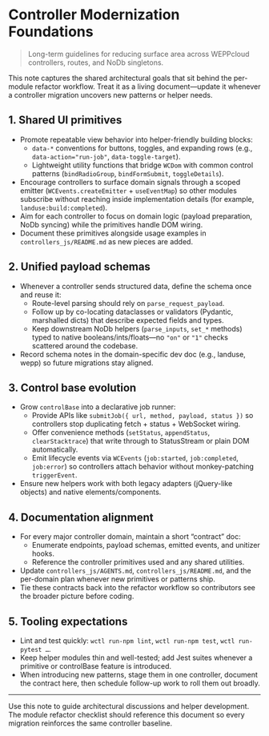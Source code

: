 # Controller Modernization Foundations
> Long-term guidelines for reducing surface area across WEPPcloud controllers, routes, and NoDb singletons.

This note captures the shared architectural goals that sit behind the per-module refactor workflow. Treat it as a living document—update it whenever a controller migration uncovers new patterns or helper needs.

## 1. Shared UI primitives
- Promote repeatable view behavior into helper-friendly building blocks:
  - `data-*` conventions for buttons, toggles, and expanding rows (e.g., `data-action="run-job"`, `data-toggle-target`).
  - Lightweight utility functions that bridge `WCDom` with common control patterns (`bindRadioGroup`, `bindFormSubmit`, `toggleDetails`).
- Encourage controllers to surface domain signals through a scoped emitter (`WCEvents.createEmitter` + `useEventMap`) so other modules subscribe without reaching inside implementation details (for example, `landuse:build:completed`).
- Aim for each controller to focus on domain logic (payload preparation, NoDb syncing) while the primitives handle DOM wiring.
- Document these primitives alongside usage examples in `controllers_js/README.md` as new pieces are added.

## 2. Unified payload schemas
- Whenever a controller sends structured data, define the schema once and reuse it:
  - Route-level parsing should rely on `parse_request_payload`.
  - Follow up by co-locating dataclasses or validators (Pydantic, marshalled dicts) that describe expected fields and types.
  - Keep downstream NoDb helpers (`parse_inputs`, `set_*` methods) typed to native booleans/ints/floats—no `"on"` or `"1"` checks scattered around the codebase.
- Record schema notes in the domain-specific dev doc (e.g., landuse, wepp) so future migrations stay aligned.

## 3. Control base evolution
- Grow `controlBase` into a declarative job runner:
  - Provide APIs like `submitJob({ url, method, payload, status })` so controllers stop duplicating fetch + status + WebSocket wiring.
  - Offer convenience methods (`setStatus`, `appendStatus`, `clearStacktrace`) that write through to StatusStream or plain DOM automatically.
  - Emit lifecycle events via `WCEvents` (`job:started`, `job:completed`, `job:error`) so controllers attach behavior without monkey-patching `triggerEvent`.
- Ensure new helpers work with both legacy adapters (jQuery-like objects) and native elements/components.

## 4. Documentation alignment
- For every major controller domain, maintain a short “contract” doc:
  - Enumerate endpoints, payload schemas, emitted events, and unitizer hooks.
  - Reference the controller primitives used and any shared utilities.
- Update `controllers_js/AGENTS.md`, `controllers_js/README.md`, and the per-domain plan whenever new primitives or patterns ship.
- Tie these contracts back into the refactor workflow so contributors see the broader picture before coding.

## 5. Tooling expectations
- Lint and test quickly: `wctl run-npm lint`, `wctl run-npm test`, `wctl run-pytest …`.
- Keep helper modules thin and well-tested; add Jest suites whenever a primitive or controlBase feature is introduced.
- When introducing new patterns, stage them in one controller, document the contract here, then schedule follow-up work to roll them out broadly.

---

Use this note to guide architectural discussions and helper development. The module refactor checklist should reference this document so every migration reinforces the same controller baseline.
